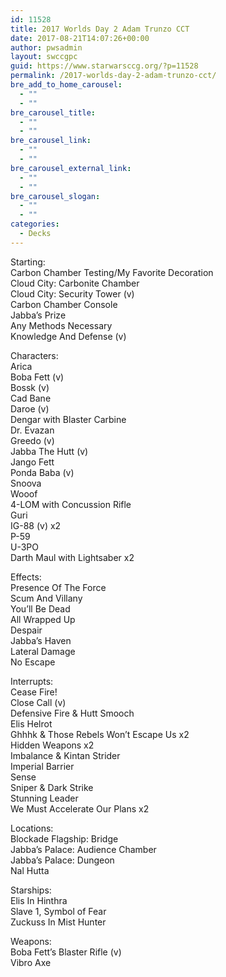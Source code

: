 ```yaml
---
id: 11528
title: 2017 Worlds Day 2 Adam Trunzo CCT
date: 2017-08-21T14:07:26+00:00
author: pwsadmin
layout: swccgpc
guid: https://www.starwarsccg.org/?p=11528
permalink: /2017-worlds-day-2-adam-trunzo-cct/
bre_add_to_home_carousel:
  - ""
  - ""
bre_carousel_title:
  - ""
  - ""
bre_carousel_link:
  - ""
  - ""
bre_carousel_external_link:
  - ""
  - ""
bre_carousel_slogan:
  - ""
  - ""
categories:
  - Decks
---
```

Starting:  
Carbon Chamber Testing/My Favorite Decoration  
Cloud City: Carbonite Chamber  
Cloud City: Security Tower (v)  
Carbon Chamber Console  
Jabba’s Prize  
Any Methods Necessary  
Knowledge And Defense (v)

Characters:  
Arica  
Boba Fett (v)  
Bossk (v)  
Cad Bane  
Daroe (v)  
Dengar with Blaster Carbine  
Dr. Evazan  
Greedo (v)  
Jabba The Hutt (v)  
Jango Fett  
Ponda Baba (v)  
Snoova  
Wooof  
4-LOM with Concussion Rifle  
Guri  
IG-88 (v) x2  
P-59  
U-3PO  
Darth Maul with Lightsaber x2

Effects:  
Presence Of The Force  
Scum And Villany  
You’ll Be Dead  
All Wrapped Up  
Despair  
Jabba’s Haven  
Lateral Damage  
No Escape

Interrupts:  
Cease Fire!  
Close Call (v)  
Defensive Fire & Hutt Smooch  
Elis Helrot  
Ghhhk & Those Rebels Won’t Escape Us x2  
Hidden Weapons x2  
Imbalance & Kintan Strider  
Imperial Barrier  
Sense  
Sniper & Dark Strike  
Stunning Leader  
We Must Accelerate Our Plans x2

Locations:  
Blockade Flagship: Bridge  
Jabba’s Palace: Audience Chamber  
Jabba’s Palace: Dungeon  
Nal Hutta

Starships:  
Elis In Hinthra  
Slave 1, Symbol of Fear  
Zuckuss In Mist Hunter

Weapons:  
Boba Fett’s Blaster Rifle (v)  
Vibro Axe